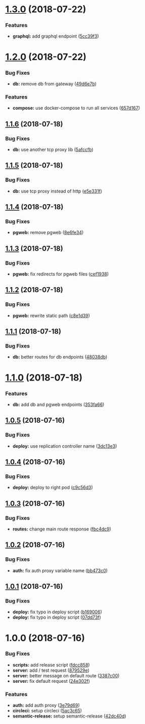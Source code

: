 # [1.3.0](https://github.com/tsirlucas/soundplace-gateway/compare/v1.2.0...v1.3.0) (2018-07-22)


### Features

* **graphql:** add graphql endpoint ([5cc39f3](https://github.com/tsirlucas/soundplace-gateway/commit/5cc39f3))

# [1.2.0](https://github.com/tsirlucas/soundplace-gateway/compare/v1.1.6...v1.2.0) (2018-07-22)


### Bug Fixes

* **db:** remove db from gateway ([49d6e7b](https://github.com/tsirlucas/soundplace-gateway/commit/49d6e7b))


### Features

* **compose:** use docker-compose to run all services ([657d167](https://github.com/tsirlucas/soundplace-gateway/commit/657d167))

## [1.1.6](https://github.com/tsirlucas/soundplace-gateway/compare/v1.1.5...v1.1.6) (2018-07-18)


### Bug Fixes

* **db:** use another tcp proxy lib ([5afccfb](https://github.com/tsirlucas/soundplace-gateway/commit/5afccfb))

## [1.1.5](https://github.com/tsirlucas/soundplace-gateway/compare/v1.1.4...v1.1.5) (2018-07-18)


### Bug Fixes

* **db:** use tcp proxy instead of http ([e5e331f](https://github.com/tsirlucas/soundplace-gateway/commit/e5e331f))

## [1.1.4](https://github.com/tsirlucas/soundplace-gateway/compare/v1.1.3...v1.1.4) (2018-07-18)


### Bug Fixes

* **pgweb:** remove pgweb ([8e6fe34](https://github.com/tsirlucas/soundplace-gateway/commit/8e6fe34))

## [1.1.3](https://github.com/tsirlucas/soundplace-gateway/compare/v1.1.2...v1.1.3) (2018-07-18)


### Bug Fixes

* **pgweb:** fix redirects for pgweb files ([cef1938](https://github.com/tsirlucas/soundplace-gateway/commit/cef1938))

## [1.1.2](https://github.com/tsirlucas/soundplace-gateway/compare/v1.1.1...v1.1.2) (2018-07-18)


### Bug Fixes

* **pgweb:** rewrite static path ([c8e1d39](https://github.com/tsirlucas/soundplace-gateway/commit/c8e1d39))

## [1.1.1](https://github.com/tsirlucas/soundplace-gateway/compare/v1.1.0...v1.1.1) (2018-07-18)


### Bug Fixes

* **db:** better routes for db endpoints ([48038db](https://github.com/tsirlucas/soundplace-gateway/commit/48038db))

# [1.1.0](https://github.com/tsirlucas/soundplace-gateway/compare/v1.0.5...v1.1.0) (2018-07-18)


### Features

* **db:** add db and pgweb endpoints ([353fa66](https://github.com/tsirlucas/soundplace-gateway/commit/353fa66))

## [1.0.5](https://github.com/tsirlucas/soundplace-gateway/compare/v1.0.4...v1.0.5) (2018-07-16)


### Bug Fixes

* **deploy:** use replication controller name ([3dc13e3](https://github.com/tsirlucas/soundplace-gateway/commit/3dc13e3))

## [1.0.4](https://github.com/tsirlucas/soundplace-gateway/compare/v1.0.3...v1.0.4) (2018-07-16)


### Bug Fixes

* **deploy:** deploy to right pod ([c9c56d3](https://github.com/tsirlucas/soundplace-gateway/commit/c9c56d3))

## [1.0.3](https://github.com/tsirlucas/soundplace-gateway/compare/v1.0.2...v1.0.3) (2018-07-16)


### Bug Fixes

* **routes:** change main route response ([fbc4dc9](https://github.com/tsirlucas/soundplace-gateway/commit/fbc4dc9))

## [1.0.2](https://github.com/tsirlucas/soundplace-gateway/compare/v1.0.1...v1.0.2) (2018-07-16)


### Bug Fixes

* **auth:** fix auth proxy variable name ([bb473c0](https://github.com/tsirlucas/soundplace-gateway/commit/bb473c0))

## [1.0.1](https://github.com/tsirlucas/soundplace-gateway/compare/v1.0.0...v1.0.1) (2018-07-16)


### Bug Fixes

* **deploy:** fix typo in deploy script ([b169006](https://github.com/tsirlucas/soundplace-gateway/commit/b169006))
* **deploy:** fix typo in deploy script ([07dd73f](https://github.com/tsirlucas/soundplace-gateway/commit/07dd73f))

# 1.0.0 (2018-07-16)


### Bug Fixes

* **scripts:** add release script ([fdcc858](https://github.com/tsirlucas/soundplace-gateway/commit/fdcc858))
* **server:** add / test request ([879529e](https://github.com/tsirlucas/soundplace-gateway/commit/879529e))
* **server:** better message on default route ([3387c00](https://github.com/tsirlucas/soundplace-gateway/commit/3387c00))
* **server:** fix default request ([24e302f](https://github.com/tsirlucas/soundplace-gateway/commit/24e302f))


### Features

* **auth:** add auth proxy ([3e79d69](https://github.com/tsirlucas/soundplace-gateway/commit/3e79d69))
* **circleci:** setup circleci ([5ac3c65](https://github.com/tsirlucas/soundplace-gateway/commit/5ac3c65))
* **semantic-release:** setup semantic-release ([42dc40d](https://github.com/tsirlucas/soundplace-gateway/commit/42dc40d))

